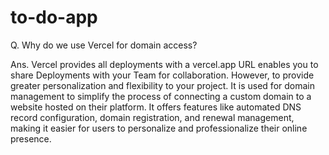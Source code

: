 # to-do-app

Q. Why do we use Vercel for domain access?

Ans. Vercel provides all deployments with a vercel.app URL enables you to share Deployments with your Team for collaboration. However, to provide greater personalization and flexibility to your project. It is used for domain management to simplify the process of connecting a custom domain to a website hosted on their platform. It offers features like automated DNS record configuration, domain registration, and renewal management, making it easier for users to personalize and professionalize their online presence. 
